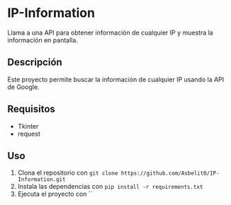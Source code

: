 # IP-Information
Llama a una API para obtener información de cualquier IP y muestra la información en pantalla.

## Descripción
Este proyecto permite buscar la información de cualquier IP usando la API de Google.

## Requisitos
* Tkinter
* request

## Uso
1. Clona el repositorio con `git clone https://github.com/Asbelit0/IP-Information.git`
2. Instala las dependencias con `pip install -r requirements.txt`
3. Ejecuta el proyecto con ``